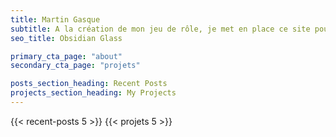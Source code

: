 ```yaml
---
title: Martin Gasque
subtitle: A la création de mon jeu de rôle, je met en place ce site pour en parler
seo_title: Obsidian Glass

primary_cta_page: "about"
secondary_cta_page: "projets"

posts_section_heading: Recent Posts
projects_section_heading: My Projects
---
```


{{< recent-posts 5 >}}
{{< projets 5 >}}
